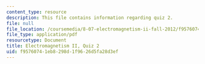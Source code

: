```yaml
---
content_type: resource
description: This file contains information regarding quiz 2.
file: null
file_location: /coursemedia/8-07-electromagnetism-ii-fall-2012/f95760741eb8298d1f9626d5fa28d3ef_MIT8_07F12_quiz2.pdf
file_type: application/pdf
resourcetype: Document
title: Electromagnetism II, Quiz 2
uid: f9576074-1eb8-298d-1f96-26d5fa28d3ef
---
```


